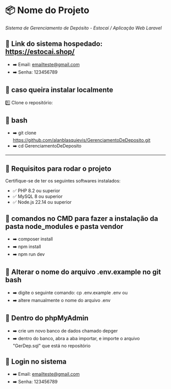 # 📦 Nome do Projeto

*Sistema de Gerenciamento de Depósito - Estocaí / Aplicação Web Laravel*
## 🚀 Link do sistema hospedado: https://estocai.shop/
- ➡️ Email: emailteste@gmail.com
- ➡️ Senha: 123456789

## 🚀 caso queira instalar localmente

1️⃣ Clone o repositório:

## 🚀 bash
 - ➡️ git clone https://github.com/alanblasquievis/GerenciamentoDeDeposito.git
 - ➡️ cd GerenciamentoDeDeposito

---

## 🚀 Requisitos para rodar o projeto

Certifique-se de ter os seguintes softwares instalados:

- ✅ PHP 8.2 ou superior
- ✅ MySQL 8 ou superior
- ✅ Node.js 22.14 ou superior

## 🚀 comandos no CMD para fazer a instalação da pasta node_modules e pasta vendor
    
 - ➡️ composer install
 - ➡️ npm install
 - ➡️ npm run dev

## 🚀 Alterar o nome do arquivo .env.example no git bash

- ➡️ digite o seguinte comando: cp .env.example .env
ou
- ➡️ altere manualmente o nome do arquivo .env

## 🚀 Dentro do phpMyAdmin

- ➡️ crie um novo banco de dados chamado depger
- ➡️ dentro do banco, abra a aba importar, e importe o arquivo "GerDep.sql" que está no repositório

## 🚀 Login no sistema

- ➡️ Email: emailteste@gmail.com
- ➡️ Senha: 123456789





